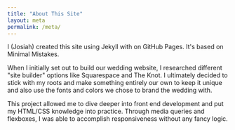 ```yaml
---
title: "About This Site"
layout: meta
permalink: /meta/
---
```


I (Josiah) created this site using Jekyll with on GitHub Pages. It's based on Minimal Mistakes.

When I initially set out to build our wedding website, I researched different "site builder" options like Squarespace and The Knot. I ultimately decided to stick with my roots and make something entirely our own to keep it unique and also use the fonts and colors we chose to brand the wedding with.

This project allowed me to dive deeper into front end development and put my HTML/CSS knowledge into practice. Through media queries and flexboxes, I was able to accomplish responsiveness without any fancy logic. 